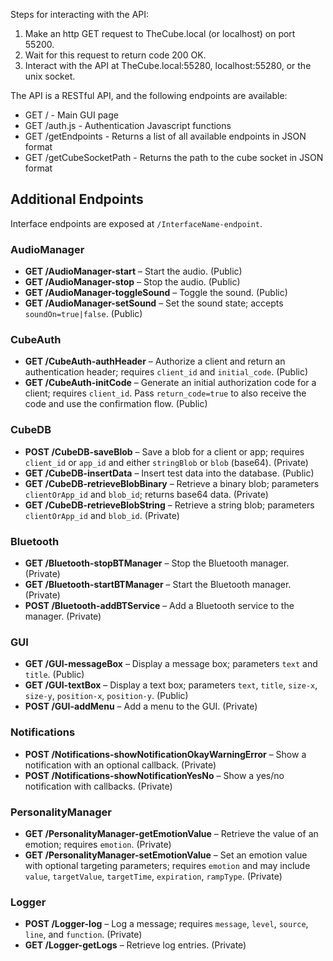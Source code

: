Steps for interacting with the API:
1. Make an http GET request to TheCube.local (or localhost) on port 55200.
2. Wait for this request to return code 200 OK.
3. Interact with the API at TheCube.local:55280, localhost:55280, or the unix socket.

The API is a RESTful API, and the following endpoints are available:
- GET / - Main GUI page
- GET /auth.js - Authentication Javascript functions
- GET /getEndpoints - Returns a list of all available endpoints in JSON format
- GET /getCubeSocketPath - Returns the path to the cube socket in JSON format

## Additional Endpoints

Interface endpoints are exposed at `/InterfaceName-endpoint`.

### AudioManager
- **GET /AudioManager-start** – Start the audio. (Public)
- **GET /AudioManager-stop** – Stop the audio. (Public)
- **GET /AudioManager-toggleSound** – Toggle the sound. (Public)
- **GET /AudioManager-setSound** – Set the sound state; accepts `soundOn=true|false`. (Public)

### CubeAuth
- **GET /CubeAuth-authHeader** – Authorize a client and return an authentication header; requires `client_id` and `initial_code`. (Public)
- **GET /CubeAuth-initCode** – Generate an initial authorization code for a client; requires `client_id`. Pass `return_code=true` to also receive the code and use the confirmation flow. (Public)

### CubeDB
- **POST /CubeDB-saveBlob** – Save a blob for a client or app; requires `client_id` or `app_id` and either `stringBlob` or `blob` (base64). (Private)
- **GET /CubeDB-insertData** – Insert test data into the database. (Public)
- **GET /CubeDB-retrieveBlobBinary** – Retrieve a binary blob; parameters `clientOrApp_id` and `blob_id`; returns base64 data. (Private)
- **GET /CubeDB-retrieveBlobString** – Retrieve a string blob; parameters `clientOrApp_id` and `blob_id`. (Private)

### Bluetooth
- **GET /Bluetooth-stopBTManager** – Stop the Bluetooth manager. (Private)
- **GET /Bluetooth-startBTManager** – Start the Bluetooth manager. (Private)
- **POST /Bluetooth-addBTService** – Add a Bluetooth service to the manager. (Private)

### GUI
- **GET /GUI-messageBox** – Display a message box; parameters `text` and `title`. (Public)
- **GET /GUI-textBox** – Display a text box; parameters `text`, `title`, `size-x`, `size-y`, `position-x`, `position-y`. (Public)
- **POST /GUI-addMenu** – Add a menu to the GUI. (Private)

### Notifications
- **POST /Notifications-showNotificationOkayWarningError** – Show a notification with an optional callback. (Private)
- **POST /Notifications-showNotificationYesNo** – Show a yes/no notification with callbacks. (Private)

### PersonalityManager
- **GET /PersonalityManager-getEmotionValue** – Retrieve the value of an emotion; requires `emotion`. (Private)
- **GET /PersonalityManager-setEmotionValue** – Set an emotion value with optional targeting parameters; requires `emotion` and may include `value`, `targetValue`, `targetTime`, `expiration`, `rampType`. (Private)

### Logger
- **POST /Logger-log** – Log a message; requires `message`, `level`, `source`, `line`, and `function`. (Private)
- **GET /Logger-getLogs** – Retrieve log entries. (Private)
